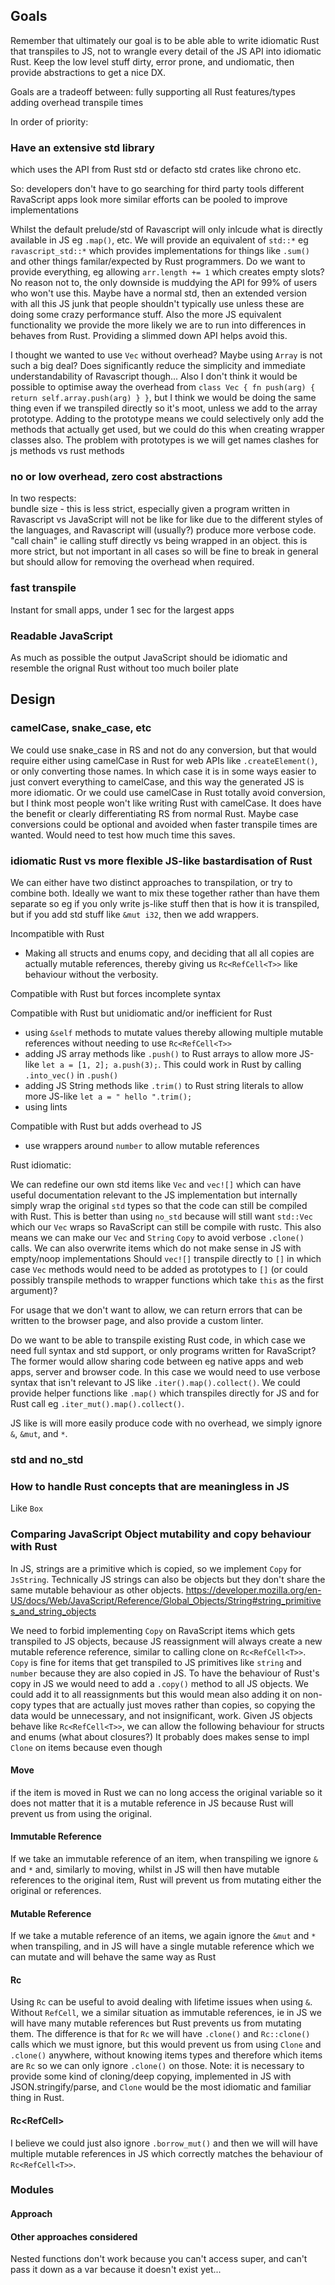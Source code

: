 ## Goals

Remember that ultimately our goal is to be able able to write idiomatic Rust that transpiles to JS, not to wrangle every detail of the JS API into idiomatic Rust. Keep the low level stuff dirty, error prone, and undiomatic, then provide abstractions to get a nice DX.

Goals are a tradeoff between:
fully supporting all Rust features/types
adding overhead
transpile times

In order of priority:

### Have an extensive std library

which uses the API from Rust std or defacto std crates like chrono etc.

So:
developers don't have to go searching for third party tools
different RavaScript apps look more similar
efforts can be pooled to improve implementations

Whilst the default prelude/std of Ravascript will only inlcude what is directly available in JS eg `.map()`, etc. We will provide an equivalent of `std::*` eg `ravascript_std::*` which provides implementations for things like `.sum()` and other things familar/expected by Rust programmers.
Do we want to provide everything, eg allowing `arr.length += 1` which creates empty slots? No reason not to, the only downside is muddying the API for 99% of users who won't use this. Maybe have a normal std, then an extended version with all this JS junk that people shouldn't typically use unless these are doing some crazy performance stuff. Also the more JS equivalent functionality we provide the more likely we are to run into differences in behaves from Rust. Providing a slimmed down API helps avoid this.

I thought we wanted to use `Vec` without overhead? Maybe using `Array` is not such a big deal? Does significantly reduce the simplicity and immediate understandability of Ravascript though...
Also I don't think it would be possible to optimise away the overhead from `class Vec { fn push(arg) { return self.array.push(arg) } }`, but I think we would be doing the same thing even if we transpiled directly so it's moot, unless we add to the array prototype. Adding to the prototype means we could selectively only add the methods that actually get used, but we could do this when creating wrapper classes also. The problem with prototypes is we will get names clashes for js methods vs rust methods

### no or low overhead, zero cost abstractions

In two respects:  
bundle size - this is less strict, especially given a program written in Ravascript vs JavaScript will not be like for like due to the different styles of the languages, and Ravascript will (usually?) produce more verbose code.
"call chain" ie calling stuff directly vs being wrapped in an object. this is more strict, but not important in all cases so will be fine to break in general but should allow for removing the overhead when required.

### fast transpile

Instant for small apps, under 1 sec for the largest apps

### Readable JavaScript

As much as possible the output JavaScript should be idiomatic and resemble the orignal Rust without too much boiler plate

## Design

### camelCase, snake_case, etc

We could use snake_case in RS and not do any conversion, but that would require either using camelCase in Rust for web APIs like `.createElement()`, or only converting those names.
In which case it is in some ways easier to just convert everything to camelCase, and this way the generated JS is more idiomatic.
Or we could use camelCase in Rust totally avoid conversion, but I think most people won't like writing Rust with camelCase.
It does have the benefit or clearly differentiating RS from normal Rust.
Maybe case conversions could be optional and avoided when faster transpile times are wanted.
Would need to test how much time this saves.

### idiomatic Rust vs more flexible JS-like bastardisation of Rust

We can either have two distinct approaches to transpilation, or try to combine both. Ideally we want to mix these together rather than have them separate so eg if you only write js-like stuff then that is how it is transpiled, but if you add std stuff like `&mut i32`, then we add wrappers.

Incompatible with Rust

-   Making all structs and enums copy, and deciding that all all copies are actually mutable references, thereby giving us `Rc<RefCell<T>>` like behaviour without the verbosity.

Compatible with Rust but forces incomplete syntax

Compatible with Rust but unidiomatic and/or inefficient for Rust

-   using `&self` methods to mutate values thereby allowing multiple mutable references without needing to use `Rc<RefCell<T>>`
-   adding JS array methods like `.push()` to Rust arrays to allow more JS-like `let a = [1, 2]; a.push(3);`. This could work in Rust by calling `.into_vec()` in `.push()`
-   adding JS String methods like `.trim()` to Rust string literals to allow more JS-like `let a = " hello ".trim();`
-   using lints

Compatible with Rust but adds overhead to JS

-   use wrappers around `number` to allow mutable references

Rust idiomatic:

We can redefine our own std items like `Vec` and `vec![]` which can have useful documentation relevant to the JS implementation but internally simply wrap the original `std` types so that the code can still be compiled with Rust.
This is better than using `no_std` because will still want `std::Vec` which our `Vec` wraps so RavaScript can still be compile with rustc.
This also means we can make our `Vec` and `String` `Copy` to avoid verbose `.clone()` calls.
We can also overwrite items which do not make sense in JS with empty/noop implementations
Should `vec![]` transpile directly to `[]` in which case `Vec` methods would need to be added as prototypes to `[]` (or could possibly transpile methods to wrapper functions which take `this` as the first argument)?

For usage that we don't want to allow, we can return errors that can be written to the browser page, and also provide a custom linter.

Do we want to be able to transpile existing Rust code, in which case we need full syntax and std support, or only programs written for RavaScript?
The former would allow sharing code between eg native apps and web apps, server and browser code.
In this case we would need to use verbose syntax that isn't relevant to JS like `.iter().map().collect()`. We could provide helper functions like `.map()` which transpiles directly for JS and for Rust call eg `.iter_mut().map().collect()`.

JS like is will more easily produce code with no overhead, we simply ignore `&`, `&mut`, and `*`.

### std and no_std

### How to handle Rust concepts that are meaningless in JS

Like `Box`

### Comparing JavaScript Object mutability and copy behaviour with Rust

In JS, strings are a primitive which is copied, so we implement `Copy` for `JsString`.
Technically JS strings can also be objects but they don't share the same mutable behaviour as other objects. https://developer.mozilla.org/en-US/docs/Web/JavaScript/Reference/Global_Objects/String#string_primitives_and_string_objects

We need to forbid implementing `Copy` on RavaScript items which gets transpiled to JS objects, because JS reassignment will always create a new mutable reference reference, similar to calling clone on `Rc<RefCell<T>>`.
`Copy` is fine for items that get transpiled to JS primitives like `string` and `number` because they are also copied in JS.
To have the behaviour of Rust's copy in JS we would need to add a `.copy()` method to all JS objects.
We could add it to all reassignments but this would mean also adding it on non-copy types that are actually just moves rather than copies, so copying the data would be unnecessary, and not insignificant, work.
Given JS objects behave like `Rc<RefCell<T>>`, we can allow the following behaviour for structs and enums (what about closures?)
It probably does makes sense to impl `Clone` on items because even though

#### Move

if the item is moved in Rust we can no long access the original variable so it does not matter that it is a mutable reference in JS because Rust will prevent us from using the original.

#### Immutable Reference

If we take an immutable reference of an item, when transpiling we ignore `&` and `*` and, similarly to moving, whilst in JS will then have mutable references to the original item, Rust will prevent us from mutating either the original or references.

#### Mutable Reference

If we take a mutable reference of an items, we again ignore the `&mut` and `*` when transpiling, and in JS will have a single mutable reference which we can mutate and will behave the same way as Rust

#### Rc<T>

Using `Rc` can be useful to avoid dealing with lifetime issues when using `&`.
Without `RefCell`, we a similar situation as immutable references, ie in JS we will have many mutable references but Rust prevents us from mutating them.
The difference is that for `Rc` we will have `.clone()` and `Rc::clone()` calls which we must ignore, but this would prevent us from using `Clone` and `.clone()` anywhere, without knowing items types and therefore which items are `Rc` so we can only ignore `.clone()` on those.
Note: it is necessary to provide some kind of cloning/deep copying, implemented in JS with JSON.stringify/parse, and `Clone` would be the most idiomatic and familiar thing in Rust.

#### Rc<RefCell<T>>

I believe we could just also ignore `.borrow_mut()` and then we will will have multiple mutable references in JS which correctly matches the behaviour of `Rc<RefCell<T>>`.

### Modules

#### Approach

#### Other approaches considered

Nested functions don't work because you can't access super, and can't pass it down as a var because it doesn't exist yet...
